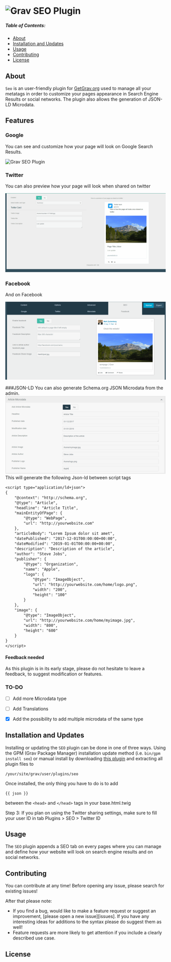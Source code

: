 # ![Grav SEO Plugin](https://github.com/paulmassen/grav-plugin-seo/blob/develop/logoseo.png?raw=true)


##### Table of Contents:

* [About](#about)
* [Installation and Updates](#installation-and-updates)
* [Usage](#usage)
* [Contributing](#contributing)
* [License](#license)


## About

`Seo` is an user-friendly plugin for [GetGrav.org](http://getgrav.org) used to manage all your metatags in order to customize your pages appearance in Search Engine Results or social networks. The plugin also allows the generation of JSON-LD Microdata.

## Features

### Google
You can see and customize how your page will look on Google Search Results.

![Grav SEO Plugin](https://github.com/paulmassen/grav-plugin-seo/blob/master/demoseoplugin.gif?raw=true)

### Twitter
You can also preview how your page will look when shared on twitter

![Grav SEO Plugin](https://github.com/paulmassen/grav-plugin-seo/blob/master/twitter.gif?raw=true)


### Facebook
And on Facebook

![Facebook Live Preview](https://raw.githubusercontent.com/paulmassen/grav-plugin-seo/develop/facebook.gif)

###JSON-LD
You can also generate Schema.org JSON Microdata from the admin.
![Article Microdata](https://raw.githubusercontent.com/paulmassen/grav-plugin-seo/develop/article_json.png)
This will generate the following Json-ld between script tags
```
<script type="application/ld+json">
{
    "@context": "http://schema.org",
    "@type": "Article",
    "headline": "Article Title",
    "mainEntityOfPage": {
        "@type": "WebPage",
        "url": "http://yourwebsite.com"
    },
    "articleBody": "Lorem Ipsum dolor sit amet",
    "datePublished": "2017-12-01T00:00:00+00:00",
    "dateModified": "2019-01-01T00:00:00+00:00",
    "description": "Description of the article",
    "author": "Steve Jobs",
    "publisher": {
        "@type": "Organization",
        "name": "Apple",
        "logo": {
            "@type": "ImageObject",
            "url": "http://yourwebsite.com/home/logo.png",
            "width": "200",
            "height": "100"
        }
    },
    "image": {
        "@type": "ImageObject",
        "url": "http://yourwebsite.com/home/myimage.jpg",
        "width": "800",
        "height": "600"
    }
}
</script>
```
#### Feedback needed

As this plugin is in its early stage, please do not hesitate to leave a feedback, to suggest modification or features.

### TO-DO

- [ ] Add more Microdata type
- [ ] Add Translations
- [x] Add the possibility to add multiple microdata of the same type




## Installation and Updates

Installing or updating the `SEO` plugin can be done in one of three ways. Using the GPM (Grav Package Manager) installation update method (i.e. `bin/gpm install seo`) or manual install by downloading [this plugin](https://github.com/paulmassen/grav-plugin-seo) and extracting all plugin files to

    /your/site/grav/user/plugins/seo

Once installed, the only thing you have to do is to add 
```
{{ json }}
```
between the `<head>` and `</head>` tags in your base.html.twig

Step 3: If you plan on using the Twitter sharing settings, make sure to fill your user ID in tab Plugins > SEO > Twitter ID


## Usage

The `SEO` plugin appends a SEO tab on every pages where you can manage and define how your website will look on search engine results and on social networks. 


## Contributing

You can contribute at any time! Before opening any issue, please search for existing issues!

After that please note:

* If you find a bug, would like to make a feature request or suggest an improvement, [please open a new issue][issues]. If you have any interesting ideas for additions to the syntax please do suggest them as well!
* Feature requests are more likely to get attention if you include a clearly described use case.



## License

